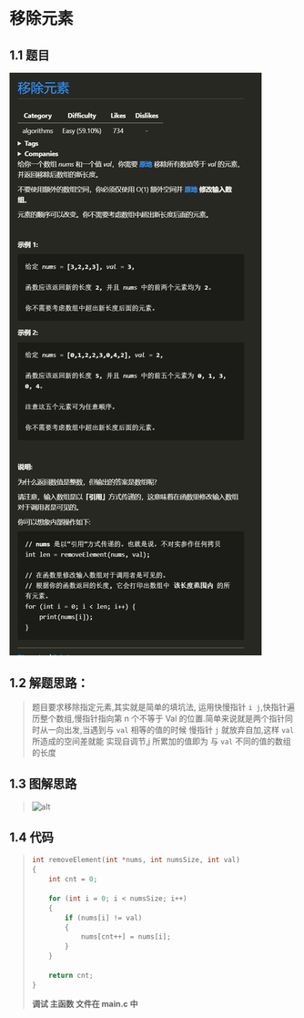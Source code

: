 # 移除元素

## 1.1 题目
![alt](Question.png)

## 1.2 解题思路：
> 题目要求移除指定元素,其实就是简单的填坑法, 运用快慢指针 `i j`,快指针遍历整个数组,慢指针指向第 n 个不等于 Val 的位置.简单来说就是两个指针同时从一向出发,当遇到与 `val` 相等的值的时候 慢指针 `j` 就放弃自加,这样 `val` 所造成的空间差就能 实现自调节,j 所累加的值即为 与 `val` 不同的值的数组的长度

## 1.3 图解思路
>![alt]()

## 1.4 代码
>```c
> int removeElement(int *nums, int numsSize, int val)
> {
>     int cnt = 0;
> 
>     for (int i = 0; i < numsSize; i++)
>     {
>         if (nums[i] != val)
>         {
>             nums[cnt++] = nums[i];
>         }
>     }
> 
>     return cnt;
> }
>```
> **调试 主函数 文件在 main.c 中**
